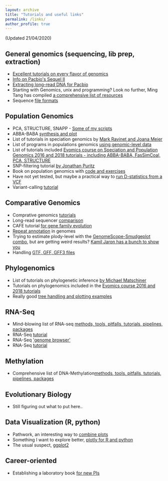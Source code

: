 ```yaml
---
layout: archive
title: "Tutorials and useful links"
permalink: /links/
author_profile: true
---
```



(Updated 21/04/2020)

General genomics (sequencing, lib prep, extraction)
------
* [Excellent tutorials on every flavor of genomics](https://bioinformaticsworkbook.org/)
* [Info on Pacbio's Sequel II](https://www.pacb.com/wp-content/uploads/Overview-Sequel-Systems-Application-Options-and-Sequencing-Recommendations.pdf)
* [Extracting long-read DNA for Pacbio](https://extractdnaforpacbio.com/)
* Starting with Genomics, unix and programming? Look no further, Ming Tang has compiled [a comprehensive list of resources](https://github.com/crazyhottommy/getting-started-with-genomics-tools-and-resources)
* Sequence [file formats](https://snipcademy.com/sequence-file-formats)

Population Genomics
------
* PCA, STRUCTURE, SNAPP - [Some of my scripts](https://github.com/jcerca/population_genomics)
* ABBA-BABA [synthesis and plot](https://nbviewer.jupyter.org/github/dereneaton/ipyrad/blob/master/tests/cookbook-abba-baba.ipynb)
* List of tutorials in speciation genomics by [Mark Ravinet and Joana Meier](https://speciationgenomics.github.io/)
* List of programs in populations genomics [using genomic-level data](http://methodspopgen.com/)
* List of tutorials included [Evomics course on Speciation and Population Genomics 2016 and 2018 tutorials - including ABBA-BABA, FasSimCoal, PCA, STRUCTURE](http://evomics.org/learning/population-and-speciation-genomics/)
* SNP-filtering tutorial [by Jonathan Puritz](https://www.ddocent.com/filtering/)
* Book on population genomics with [code and exercises](https://link.springer.com/book/10.1007/978-1-0716-0199-0)
* Have not yet tested, but maybe a practical way to [run D-statistics from a VCF](https://www.biorxiv.org/content/10.1101/634477v2)
* Variant-calling [tutorial](https://bioinformaticsworkbook.org/dataAnalysis/VariantCalling/variant-calling-index)

Comparative Genomics
------
* Comprative genomics [tutorials](https://bioinformaticsworkbook.org/dataAnalysis/ComparativeGenomics/compGenomics_index)
* Long-read sequencer [comparison](https://github.com/rrwick/Long-read-assembler-comparison)
* CAFE tutorial [for gene family evolution](https://iu.app.box.com/v/cafetutorial-files)
* [Repeat annotation](https://bioinformaticsworkbook.org/dataAnalysis/ComparativeGenomics/Repeats_index) in genomes
* Trying to estimate plody-level with the [GenomeScope-Smudgeplot combo](https://github.com/tbenavi1/genomescope2.0), but are getting weird results? [Kamil Jaron has a bunch to show you](https://kamilsjaron.github.io/peculiar-genomic-observations/)
* Handling [GTF, GFF, GFF3 files](https://github.com/NBISweden/AGAT/)

Phylogenomics
------
* List of tutorials on phylogenetic inference [by Michael Matschiner](https://github.com/mmatschiner/tutorials)
* Tutorials on phylogenomics included in the [Evomics course 2016 and 2018 tutorials](http://evomics.org/learning/phylogenetics/)
* Really good [tree handling and plotting examples](https://yulab-smu.github.io/treedata-book/)

RNA-Seq
-------
* Mind-blowing list of RNA-seq [methods, tools, pitfalls, tutorials, pipelines, packages](https://github.com/crazyhottommy/RNA-seq-analysis)
* RNA-Seq [tutorial](https://github.com/crazyhottommy/rnaseq_tutorial)
* RNA-Seq ['genome browser'](http://xena.ucsc.edu/welcome-to-ucsc-xena/)
* RNA-Seq [tutorial](https://bioinformaticsworkbook.org/dataAnalysis/RNA-Seq/RNA-SeqIntro/RNAseq-intro)

Methylation
------
* Comprehensive list of DNA-Methylation[methods, tools, pitfalls, tutorials, pipelines, packages](https://github.com/crazyhottommy/DNA-methylation-analysis)

Evolutionary Biology
------
* Still figuring out what to put here..

Data Visualization (R, python)
------
* Pathwork, an interesting way to [combine plots](https://patchwork.data-imaginist.com/)
* Something I want to explore better, [plotly for R and python](https://plot.ly/r/)
* The usual suspect, [ggplot2](http://t-redactyl.io/tag/ggplot2.html)

Career-oriented
------
* Establishing a laboratory book [for new PIs](https://twitter.com/samuelmehr/status/1139733291899080705)
